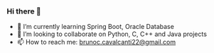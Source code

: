 ### Hi there 👋

- 🌱 I’m currently learning Spring Boot, Oracle Database
- 👯 I’m looking to collaborate on Python, C, C++ and Java projects
- 📫 How to reach me: brunoc.cavalcanti22@gmail.com
